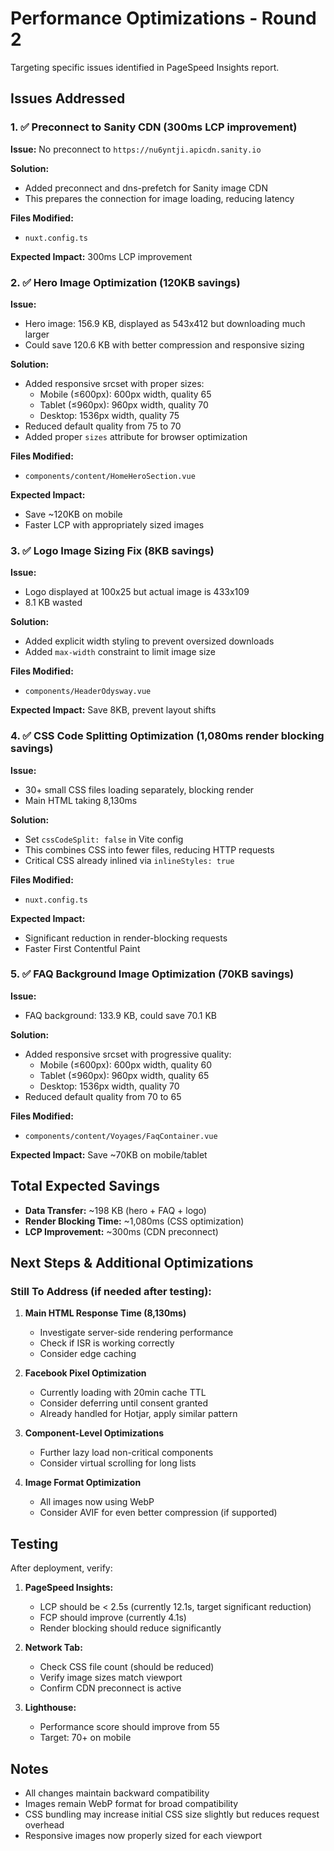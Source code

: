# Performance Optimizations - Round 2

Targeting specific issues identified in PageSpeed Insights report.

## Issues Addressed

### 1. ✅ Preconnect to Sanity CDN (300ms LCP improvement)

**Issue:** No preconnect to `https://nu6yntji.apicdn.sanity.io`

**Solution:**
- Added preconnect and dns-prefetch for Sanity image CDN
- This prepares the connection for image loading, reducing latency

**Files Modified:**
- `nuxt.config.ts`

**Expected Impact:** 300ms LCP improvement

### 2. ✅ Hero Image Optimization (120KB savings)

**Issue:** 
- Hero image: 156.9 KB, displayed as 543x412 but downloading much larger
- Could save 120.6 KB with better compression and responsive sizing

**Solution:**
- Added responsive srcset with proper sizes:
  - Mobile (≤600px): 600px width, quality 65
  - Tablet (≤960px): 960px width, quality 70  
  - Desktop: 1536px width, quality 75
- Reduced default quality from 75 to 70
- Added proper `sizes` attribute for browser optimization

**Files Modified:**
- `components/content/HomeHeroSection.vue`

**Expected Impact:** 
- Save ~120KB on mobile
- Faster LCP with appropriately sized images

### 3. ✅ Logo Image Sizing Fix (8KB savings)

**Issue:**
- Logo displayed at 100x25 but actual image is 433x109
- 8.1 KB wasted

**Solution:**
- Added explicit width styling to prevent oversized downloads
- Added `max-width` constraint to limit image size

**Files Modified:**
- `components/HeaderOdysway.vue`

**Expected Impact:** Save 8KB, prevent layout shifts

### 4. ✅ CSS Code Splitting Optimization (1,080ms render blocking savings)

**Issue:**
- 30+ small CSS files loading separately, blocking render
- Main HTML taking 8,130ms

**Solution:**
- Set `cssCodeSplit: false` in Vite config
- This combines CSS into fewer files, reducing HTTP requests
- Critical CSS already inlined via `inlineStyles: true`

**Files Modified:**
- `nuxt.config.ts`

**Expected Impact:** 
- Significant reduction in render-blocking requests
- Faster First Contentful Paint

### 5. ✅ FAQ Background Image Optimization (70KB savings)

**Issue:**
- FAQ background: 133.9 KB, could save 70.1 KB

**Solution:**
- Added responsive srcset with progressive quality:
  - Mobile (≤600px): 600px width, quality 60
  - Tablet (≤960px): 960px width, quality 65
  - Desktop: 1536px width, quality 70
- Reduced default quality from 70 to 65

**Files Modified:**
- `components/content/Voyages/FaqContainer.vue`

**Expected Impact:** Save ~70KB on mobile/tablet

## Total Expected Savings

- **Data Transfer:** ~198 KB (hero + FAQ + logo)
- **Render Blocking Time:** ~1,080ms (CSS optimization)
- **LCP Improvement:** ~300ms (CDN preconnect)

## Next Steps & Additional Optimizations

### Still To Address (if needed after testing):

1. **Main HTML Response Time (8,130ms)**
   - Investigate server-side rendering performance
   - Check if ISR is working correctly
   - Consider edge caching

2. **Facebook Pixel Optimization**
   - Currently loading with 20min cache TTL
   - Consider deferring until consent granted
   - Already handled for Hotjar, apply similar pattern

3. **Component-Level Optimizations**
   - Further lazy load non-critical components
   - Consider virtual scrolling for long lists

4. **Image Format Optimization**
   - All images now using WebP
   - Consider AVIF for even better compression (if supported)

## Testing

After deployment, verify:

1. **PageSpeed Insights:**
   - LCP should be < 2.5s (currently 12.1s, target significant reduction)
   - FCP should improve (currently 4.1s)
   - Render blocking should reduce significantly

2. **Network Tab:**
   - Check CSS file count (should be reduced)
   - Verify image sizes match viewport
   - Confirm CDN preconnect is active

3. **Lighthouse:**
   - Performance score should improve from 55
   - Target: 70+ on mobile

## Notes

- All changes maintain backward compatibility
- Images remain WebP format for broad compatibility
- CSS bundling may increase initial CSS size slightly but reduces request overhead
- Responsive images now properly sized for each viewport

